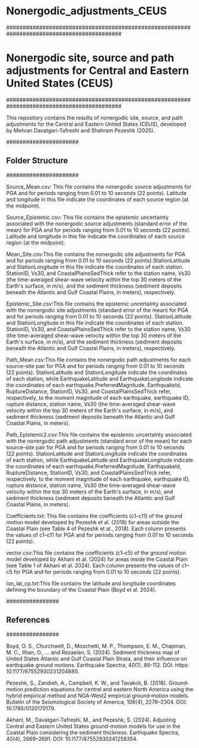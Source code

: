 # Nonergodic_adjustments_CEUS
###########################################################################################
# Nonergodic site, source and path adjustments for Central and Eastern United States (CEUS)
###########################################################################################

This repository contains the results of nonergodic site, source, and path adjustments for the Central and Eastern United States (CEUS), developed by Mehran Davatgari-Tafreshi and Shahram Pezeshk (2025).

######################
## Folder Structure
######################

Source_Mean.csv: This file contains the nonergodic source adjustments for PGA and for periods ranging from 0.01 to 10 seconds (22 points). Latitude and longitude in this file indicate the coordinates of each source region (at the midpoint).

Source_Epistemic.csv: This file contains the epistemic uncertainty associated with the nonergodic source adjustments (standard error of the mean) for PGA and for periods ranging from 0.01 to 10 seconds (22 points). Latitude and longitude in this file indicate the coordinates of each source region (at the midpoint).

Mean_Site.csv:This file contains the nonergodic site adjustments for PGA and for periods ranging from 0.01 to 10 seconds (22 points).StationLatitude and StationLongitude in this file indicate the coordinates of each station.
StationID, Vs30, and CoastalPlainsSedThick refer to the station name, Vs30 (the time-averaged shear-wave velocity within the top 30 meters of the Earth's surface, in m/s), and the sediment thickness (sediment deposits beneath the Atlantic and Gulf Coastal Plains, in meters), respectively.

Epistemic_Site.csv:This file contains the epistemic uncertainty associated with the nonergodic site adjustments (standard error of the mean) for PGA and for periods ranging from 0.01 to 10 seconds (22 points). StationLatitude and StationLongitude in this file indicate the coordinates of each station. StationID, Vs30, and CoastalPlainsSedThick refer to the station name, Vs30 (the time-averaged shear-wave velocity within the top 30 meters of the Earth's surface, in m/s), and the sediment thickness (sediment deposits beneath the Atlantic and Gulf Coastal Plains, in meters), respectively.

Path_Mean.csv:This file contains the nonergodic path adjustments for each source–site pair for PGA and for periods ranging from 0.01 to 10 seconds (22 points). StationLatitude and StationLongitude indicate the coordinates of each station, while EarthquakeLatitude and EarthquakeLongitude indicate the coordinates of each earthquake.PreferredMagnitude, EarthquakeId, RuptureDistance, StationID, Vs30, and CoastalPlainsSedThick refer, respectively, to the moment magnitude of each earthquake, earthquake ID, rupture distance, station name, Vs30 (the time-averaged shear-wave velocity within the top 30 meters of the Earth's surface, in m/s), and sediment thickness (sediment deposits beneath the Atlantic and Gulf Coastal Plains, in meters).

Path_Epistemic2.csv:This file contains the epistemic uncertainty associated with the nonergodic path adjustments (standard error of the mean) for each source–site pair for PGA and for periods ranging from 0.01 to 10 seconds (22 points). StationLatitude and StationLongitude indicate the coordinates of each station, while EarthquakeLatitude and EarthquakeLongitude indicate the coordinates of each earthquake.PreferredMagnitude, EarthquakeId, RuptureDistance, StationID, Vs30, and CoastalPlainsSedThick refer, respectively, to the moment magnitude of each earthquake, earthquake ID, rupture distance, station name, Vs30 (the time-averaged shear-wave velocity within the top 30 meters of the Earth's surface, in m/s), and sediment thickness (sediment deposits beneath the Atlantic and Gulf Coastal Plains, in meters).

Coefficients.txt: This file contains the coefficients (c1–c11) of the ground motion model developed by Pezeshk et al. (2018) for areas outside the Coastal Plain (see Table 4 of Pezeshk et al., 2018). Each column presents the values of c1–c11 for PGA and for periods ranging from 0.01 to 10 seconds (22 points).

vector.csv:This file contains the coefficients (c1–c5) of the ground motion model developed by Akhani et al. (2024) for areas inside the Coastal Plain (see Table 1 of Akhani et al. 2024). Each column presents the values of c1–c5 for PGA and for periods ranging from 0.01 to 10 seconds (22 points).

lon_lat_cp.txt:This file contains the latitude and longitude coordinates defining the boundary of the Coastal Plain (Boyd et al. 2024).

################
## References
################

Boyd, O. S., Churchwell, D., Moschetti, M. P., Thompson, E. M., Chapman, M. C., Ilhan, O., ... and Rezaeian, S. (2024). Sediment thickness map of United States Atlantic and Gulf Coastal Plain Strata, and their influence on earthquake ground motions. Earthquake Spectra, 40(1), 89-112. DOI: https: 10.1177/87552930231204880.

Pezeshk, S., Zandieh, A., Campbell, K. W., and Tavakoli, B. (2018). Ground‐motion prediction equations for central and eastern North America using the hybrid empirical method and NGA‐West2 empirical ground‐motion models. Bulletin of the Seismological Society of America, 108(4), 2278–2304. DOI: 10.1785/0120170179.
 
Akhani, M., Davatgari-Tafreshi, M., and Pezeshk, S. (2024). Adjusting Central and Eastern United States ground-motion models for use in the Coastal Plain considering the sediment thickness. Earthquake Spectra, 40(4), 2669–2691. DOI: 10.1177/87552930241258354.
